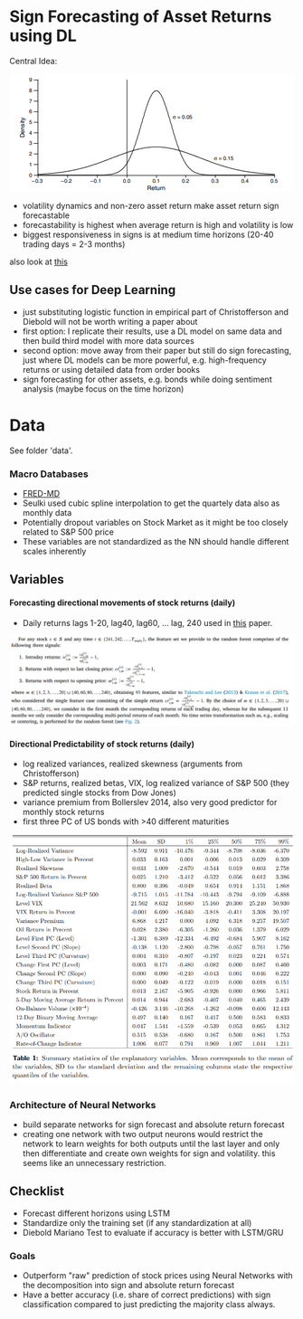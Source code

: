 # Sign Forecasting of Asset Returns using DL

Central Idea: 

![alt text](img/basic_idea.png)

- volatility dynamics and non-zero asset return make asset return sign forecastable
- forecastability is highest when average return is high and volatility is low
- biggest responsiveness in signs is at medium time horizons (20-40 trading days = 2-3 months)


also look at [this](https://www.sciencedirect.com/science/article/pii/S106294081730400X?casa_token=y68X7c_uhg8AAAAA:yBf9pr5pouUoMQ0M-ni2ZGBplqIOhsoDMeLGgn0DPkdHEIq4AAJ7_TWebZhtmtDVMMpR3ea_rsU)

## Use cases for Deep Learning
- just substituting logistic function in empirical part of Christofferson and Diebold will not be worth writing a paper about
- first option: I replicate their results, use a DL model on same data and then build third model with more data sources
- second option: move away from their paper but still do sign forecasting, just where DL models can be more powerful, e.g. high-frequency returns or using detailed data from order books
- sign forecasting for other assets, e.g. bonds while doing sentiment analysis (maybe focus on the time horizon)


# Data

See folder 'data'.

### Macro Databases 
- [FRED-MD](https://www.stlouisfed.org/research/economists/mccracken/fred-databases)
- Seulki used cubic spline interpolation to get the quartely data also as monthly data
- Potentially dropout variables on Stock Market as it might be too closely related to S&P 500 price
- These variables are not standardized as the NN should handle different scales inherently

## Variables
#### Forecasting directional movements of stock returns (daily)
- Daily returns lags 1-20, lag40, lag60, ... lag, 240 used in [this](https://pdf.sciencedirectassets.com/273054/1-s2.0-S1544612322X00032/1-s2.0-S1544612321003202/main.pdf?X-Amz-Security-Token=IQoJb3JpZ2luX2VjEJ%2F%2F%2F%2F%2F%2F%2F%2F%2F%2F%2FwEaCXVzLWVhc3QtMSJHMEUCIQDvb7kARhedri2mkifmQ6YA6GQ%2BsWiICTXxzzRmuJ1XWgIgNirfMh8FDamOSBCqwYbp4HrgdSx7F5jJjkjgRSv6RDgqswUISBAFGgwwNTkwMDM1NDY4NjUiDDlj6kxrnJjqpj9%2FKyqQBXfF574aKoqSO%2FvTboHoo9u0WYQndP%2BzU4Wpzp0GaGoqTitW4nGBxyoXDlFCcmetFx7uN8znh9FJGYhP1j49DnTL1x1Fz08wsQhnlZxhk7gnifwxUhed7LV9kEGij%2BBdODR%2BY%2B8wywKcShut0VolnHT0ZxAI9rq9sevw7iV4OY3U4dxAIg8tsr1220t5%2BmvctgZensyKPy18zMWQQ3OhtVP2X8%2B4z%2F6OqfdRh7n1FOSFrnddAJSOeOBCL%2FXit8%2FlawE9h5ekx6MTCTEjBfIAI5bdC7s0whUZsRhabe26l%2BxNSchBbuUNvDhv0sOMNhuacnyeX5PC6kx3NVSfjG7cwygdoy5TQpTBjr8Bv1FU6PbqgBjbEFk4pIi9jq7MLQn%2FIq6IRsfe6MyFD4E2dYBvyDASpCap5MOf4QplXq%2BTVbV3%2FvHR%2BhwNJiym8BeSTk5yPJGkJp9CfgHc9uT7BGw87jcRqUAnaRb1z%2FEsFbLjyah%2BykUvF1K8FVPWMP4KeMHu169nhSOVtj5VlM33ThZ9jvp6cqSOR6z7fPz1jloBqQ1uV6saglhdiuBS%2FObFlQ%2F5HjImUQNRcHlpMuaA3pcpNYFtj31M%2Bm18YyV10uhYN5dqk3aM%2F4zNXJtMcf1HI%2FPVoaPnPGTopYHHVpmeRg0j5XR8N7zz5tZEWeI4iNzYT6MYQqPweuPUwH1t0H538NjhRGBdL5fpe9isPiwclXAbX7S%2FR8qRad%2FlgRaMojF%2BsK4DyHy009S2GhIeEjVtEDI98Am7pkH78JdLtjXl%2BEaRqbWr0oOUhdVfS%2Fq9bWDbefe%2BCWd%2BTDSrR1o1tWb1yOdPYkW44o8lTfhh3fJoBNt%2FR0PUq53eZinhHaVVAZkPbUKpMPuktMcGOrEBLce%2FpD82zji8qYqWWudGI2KetK2rf3ibURMConDkfOgTsvKhx1%2FvHtApKbPPssLQc2v81J8zvSiTXcNoPDBXfEAbFoC1PeTOdmsWXmG1auesEpHUw9Rl3DIJL3qVNmXyNu72ME8387NHopCW36JZdbN2uSak24cTfhjOhUrOaEAJCz%2B%2B2fduy6TIYMGHOz%2BZ6hSbklbInvpeuSHoEHidcEHLgkD6xLlUghGhWSQOtSMs&X-Amz-Algorithm=AWS4-HMAC-SHA256&X-Amz-Date=20251013T154201Z&X-Amz-SignedHeaders=host&X-Amz-Expires=300&X-Amz-Credential=ASIAQ3PHCVTYRE6DBNH5%2F20251013%2Fus-east-1%2Fs3%2Faws4_request&X-Amz-Signature=1deb177052509cf051bb9147f2f5e26d9344c4d484454cdf9b14595f6c34f10c&hash=a20690de278e1cdb0c78ddd640ec779b2e024cf2894ecb63b1d7c078e6ef9f54&host=68042c943591013ac2b2430a89b270f6af2c76d8dfd086a07176afe7c76c2c61&pii=S1544612321003202&tid=spdf-8012b1d0-4b20-426b-b223-3f88be022e2f&sid=510151aa67e462423919b33547c6ea2f32c9gxrqb&type=client&tsoh=d3d3LnNjaWVuY2VkaXJlY3QuY29t&rh=d3d3LnNjaWVuY2VkaXJlY3QuY29t&ua=1e015c5b0b0809560000&rr=98dff1cb194f6add&cc=de) paper.

![alt text](img/image.png)

#### Directional Predictability of stock returns (daily)
- log realized variances, realized skewness (arguments from Christofferson)
- S&P returns, realized betas, VIX, log realized variance of S&P 500 (they predicted single stocks from Dow Jones)
- variance premium from Bollerslev 2014, also very good predictor for monthly stock returns
- first three PC of US bonds with >40 different maturities

![alt text](img/image-1.png)



### Architecture of Neural Networks
- build separate networks for sign forecast and absolute return forecast
- creating one network with two output neurons would restrict the network to learn weights for both outputs until the last layer and only then differentiate and create own weights for sign and volatility. this seems like an unnecessary restriction.


## Checklist
- Forecast different horizons using LSTM
- Standardize only the training set (if any standardization at all)
- Diebold Mariano Test to evaluate if accuracy is better with LSTM/GRU


### Goals
- Outperform "raw" prediction of stock prices using Neural Networks with the decomposition into sign and absolute return forecast
- Have a better accuracy (i.e. share of correct predictions) with sign classification compared to just predicting the majority class always. 